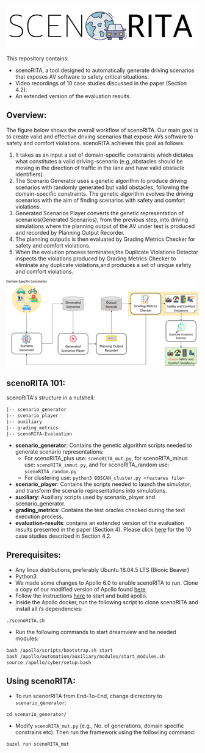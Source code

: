 ![Figure 1](/images/logo.png) 

This repository contains:
* scenoRITA, a tool designed to automatically generate driving scenarios that exposes AV software to safety critical situations. 
* Video recordings of 10 case studies discussed in the paper (Section 4.2).
* An extended version of the evaluation results.

## Overview: ##
The figure below shows the overall workflow of scenoRITA. Our main goal is to create valid and effective driving scenarios that expose AVs software to safety and comfort violations. scenoRITA achieves this goal as follows:
1. It takes as an input a set of domain-specific constraints which dictates what constitutes a valid driving-scenario (e.g.,obstacles should be moving in the direction of traffic in the lane and have valid obstacle identifiers).
2. The Scenario Generator uses a genetic algorithm to produce driving scenarios with randomly generated but valid obstacles, following the domain-specific constraints. The genetic algorithm evolves the driving scenarios with the aim of finding scenarios with safety and comfort violations.
3. Generated Scenarios Player converts the genetic representation of scenarios(Generated Scenarios), from the previous step, into driving simulations where the planning output of the AV under test is produced and recorded by Planning Output Recorder.
4. The planning outputis is then evaluated by Grading Metrics Checker for safety and comfort violations. 
5. When the evolution process terminates,the Duplicate Violations Detector inspects the violations produced by Grading Metrics Checker to eliminate any duplicate violations,and produces a set of unique safety and comfort violations.

![Figure 2](/images/approach.png) 

## scenoRITA 101: ## 
scenoRITA's structure in a nutshell:
```
|-- scenario_generator
|-- scenario_player
|-- auxiliary
|-- grading_metrics
|-- scenoRITA-Evaluation
```

* **scenario_generator**: Contains the genetic algorithm scripts needed to generate scenario representations:
  * For scenoRITA_plus use: `scenoRITA_mut.py`, for scenoRITA_minus use: `scenoRITA_immut.py`, and for scenoRITA_random use: `scenoRITA_random.py` 
  * For clustering use: `python3 DBSCAN_cluster.py <features file>`
* **scenario_player**: Contains the scripts needed to launch the simulator, and transform the scenario representations into simulations.
* **auxiliary**: Auxiliary scripts used by scenario_player and scenario_generator.
* **grading_metrics**: Contains the test oracles checked during the text execution process. 
* **evaluation-results**: contains an extended version of the evaluation results presented in the paper (Section 4). Please click [here](https://figshare.com/s/0c4e2b72b4915f9fd077) for the 10 case studies described in Section 4.2.

## Prerequisites: ##
* Any linux distrbutions, preferably Ubuntu 18.04.5 LTS (Bionic Beaver)
* Python3
* We made some changes to Apollo 6.0 to enable scenoRITA to run. Clone a copy of our modified version of Apollo found [here](https://github.com/UCI-SORA-LAB/apollo)
* Follow the instructions [here](https://github.com/UCI-SORA-LAB/apollo/tree/automation/docs/demo_guide) to start and build apollo.
* Inside the Apollo docker, run the following script to clone scenoRITA and install all i’s dependencies:
```
./scenoRITA.sh
```
* Run the following commands to start dreamview and he needed modules:
```
bash /apollo/scripts/bootstrap.sh start
bash /apollo/automation/auxiliary/modules/start_modules.sh
source /apollo/cyber/setup.bash
```

## Using scenoRITA: ##
* To run scenorRITA from End-To-End, change dicrectory to `scenario_generator`:
``` 
cd scenario_generator/
```
* Modify `scenoRITA_mut.py` (e.g., No. of generations, domain specific constrains etc). Then run the framework using the followiing command:
``` 
bazel run scenoRITA_mut 
```
